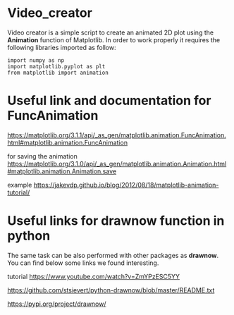 # Video_creator
Video creator is a simple script to create an animated 2D plot using the **Animation** function of Matplotlib. In order to work properly it requires the following libraries imported as follow:

```
import numpy as np
import matplotlib.pyplot as plt
from matplotlib import animation
```

# Useful link and documentation for FuncAnimation 

https://matplotlib.org/3.1.1/api/_as_gen/matplotlib.animation.FuncAnimation.html#matplotlib.animation.FuncAnimation

for saving the animation
https://matplotlib.org/3.1.0/api/_as_gen/matplotlib.animation.Animation.html#matplotlib.animation.Animation.save

example
https://jakevdp.github.io/blog/2012/08/18/matplotlib-animation-tutorial/


# Useful links for drawnow function in python

The same task can be also performed with other packages as **drawnow**. You can find below some links we found interesting. 

tutorial
https://www.youtube.com/watch?v=ZmYPzESC5YY

https://github.com/stsievert/python-drawnow/blob/master/README.txt

https://pypi.org/project/drawnow/


```python

```
